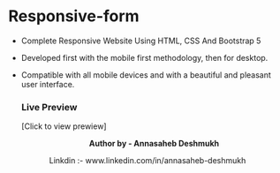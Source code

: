 # Responsive-form
- Complete Responsive Website Using HTML, CSS And Bootstrap 5
- Developed first with the mobile first methodology, then for desktop.</br>
- Compatible with all mobile devices and with a beautiful and pleasant user interface.
  ### Live Preview
  [Click to view prewiew]

  <p align="center"><b>Author by - Annasaheb Deshmukh</b></p>
<p align ="center">Linkdin :- www.linkedin.com/in/annasaheb-deshmukh</p>
